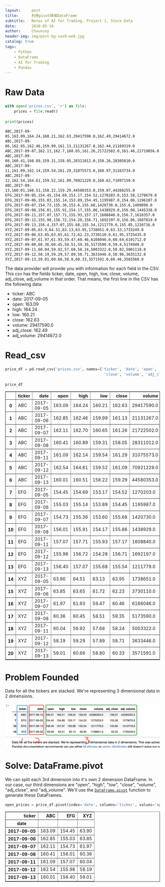 ```yaml
---
layout:     post
title:      利用pivot降维DataFrame
subtitle:   Notes of AI for Trading, Project 1, Stock Data
date:       2020-05-10
author:     Chauncey
header-img: img/post-bg-ios9-web.jpg
catalog: true
tags:
    - Python
    - DataFrame
    - AI for Trading
    - Pandas
---
```


# Raw Data

```python
with open('prices.csv', 'r') as file:
    prices = file.read()
    
print(prices)
```

    ABC,2017-09-05,163.09,164.24,160.21,162.63,29417590.0,162.49,29414672.0
    ABC,2017-09-06,162.85,162.46,159.99,161.13,21131267.0,162.44,21169319.0
    ABC,2017-09-07,162.11,162.7,160.65,161.26,21722502.0,161.46,21719856.0
    ABC,2017-09-08,160.41,160.89,159.31,158.05,28311012.0,158.26,28305810.0
    ABC,2017-09-11,161.09,162.14,159.54,161.29,31075573.0,160.97,31163734.0
    ABC,2017-09-12,162.54,164.61,159.52,161.09,70921229.0,160.62,71097150.0
    ABC,2017-09-13,160.01,160.51,158.22,159.29,44580353.0,159.07,44260255.0
    EFG,2017-09-05,154.45,154.69,153.17,154.52,1270203.0,153.58,1270679.0
    EFG,2017-09-06,155.03,155.14,153.89,154.45,1195987.0,154.06,1196107.0
    EFG,2017-09-07,154.73,155.36,153.6,155.68,1420730.0,155.6,1409098.0
    EFG,2017-09-08,156.01,155.91,154.17,155.86,1438929.0,156.08,1445338.0
    EFG,2017-09-11,157.07,157.71,155.93,157.17,1608840.0,156.7,1610357.0
    EFG,2017-09-12,155.98,156.72,154.28,156.71,1692197.0,156.86,1687819.0
    EFG,2017-09-13,156.4,157.07,155.68,155.54,1211779.0,155.85,1210716.0
    XYZ,2017-09-05,63.9,64.51,63.13,63.95,1738651.0,63.33,1733249.0
    XYZ,2017-09-06,63.85,63.65,61.72,62.23,3730110.0,61.95,3725435.0
    XYZ,2017-09-07,61.97,61.93,59.47,60.46,6166046.0,60.64,6191712.0
    XYZ,2017-09-08,60.36,60.45,58.51,59.35,5173590.0,59.4,5174940.0
    XYZ,2017-09-11,60.04,59.92,57.68,58.24,5003322.0,58.02,5001118.0
    XYZ,2017-09-12,58.19,59.29,57.89,58.71,3633446.0,58.96,3635132.0
    XYZ,2017-09-13,59.01,60.66,58.8,60.33,3571591.0,60.46,3583560.0

The data provider will provide you with information for each field in the CSV. This csv has the fields ticker, date, open, high, low, close, volume, adj_close, adj_volume in that order. That means, the first line in the CSV has the following data:

- ticker: ABC
- date: 2017-09-05
- open: 163.09
- high: 164.24
- low: 160.21
- close: 162.63
- volume: 29417590.0
- adj_close: 162.49
- adj_volume: 29414672.0

# Read_csv

```python
price_df = pd.read_csv('prices.csv', names=['ticker', 'date', 'open', 'high', 'low',
                                             'close', 'volume', 'adj_close', 'adj_volume'])

price_df
```

<table border="1" class="dataframe">
  <thead>
    <tr style="text-align: right;">
      <th></th>
      <th>ticker</th>
      <th>date</th>
      <th>open</th>
      <th>high</th>
      <th>low</th>
      <th>close</th>
      <th>volume</th>
      <th>adj_close</th>
      <th>adj_volume</th>
    </tr>
  </thead>
  <tbody>
    <tr>
      <th>0</th>
      <td>ABC</td>
      <td>2017-09-05</td>
      <td>163.09</td>
      <td>164.24</td>
      <td>160.21</td>
      <td>162.63</td>
      <td>29417590.0</td>
      <td>162.49</td>
      <td>29414672.0</td>
    </tr>
    <tr>
      <th>1</th>
      <td>ABC</td>
      <td>2017-09-06</td>
      <td>162.85</td>
      <td>162.46</td>
      <td>159.99</td>
      <td>161.13</td>
      <td>21131267.0</td>
      <td>162.44</td>
      <td>21169319.0</td>
    </tr>
    <tr>
      <th>2</th>
      <td>ABC</td>
      <td>2017-09-07</td>
      <td>162.11</td>
      <td>162.70</td>
      <td>160.65</td>
      <td>161.26</td>
      <td>21722502.0</td>
      <td>161.46</td>
      <td>21719856.0</td>
    </tr>
    <tr>
      <th>3</th>
      <td>ABC</td>
      <td>2017-09-08</td>
      <td>160.41</td>
      <td>160.89</td>
      <td>159.31</td>
      <td>158.05</td>
      <td>28311012.0</td>
      <td>158.26</td>
      <td>28305810.0</td>
    </tr>
    <tr>
      <th>4</th>
      <td>ABC</td>
      <td>2017-09-11</td>
      <td>161.09</td>
      <td>162.14</td>
      <td>159.54</td>
      <td>161.29</td>
      <td>31075573.0</td>
      <td>160.97</td>
      <td>31163734.0</td>
    </tr>
    <tr>
      <th>5</th>
      <td>ABC</td>
      <td>2017-09-12</td>
      <td>162.54</td>
      <td>164.61</td>
      <td>159.52</td>
      <td>161.09</td>
      <td>70921229.0</td>
      <td>160.62</td>
      <td>71097150.0</td>
    </tr>
    <tr>
      <th>6</th>
      <td>ABC</td>
      <td>2017-09-13</td>
      <td>160.01</td>
      <td>160.51</td>
      <td>158.22</td>
      <td>159.29</td>
      <td>44580353.0</td>
      <td>159.07</td>
      <td>44260255.0</td>
    </tr>
    <tr>
      <th>7</th>
      <td>EFG</td>
      <td>2017-09-05</td>
      <td>154.45</td>
      <td>154.69</td>
      <td>153.17</td>
      <td>154.52</td>
      <td>1270203.0</td>
      <td>153.58</td>
      <td>1270679.0</td>
    </tr>
    <tr>
      <th>8</th>
      <td>EFG</td>
      <td>2017-09-06</td>
      <td>155.03</td>
      <td>155.14</td>
      <td>153.89</td>
      <td>154.45</td>
      <td>1195987.0</td>
      <td>154.06</td>
      <td>1196107.0</td>
    </tr>
    <tr>
      <th>9</th>
      <td>EFG</td>
      <td>2017-09-07</td>
      <td>154.73</td>
      <td>155.36</td>
      <td>153.60</td>
      <td>155.68</td>
      <td>1420730.0</td>
      <td>155.60</td>
      <td>1409098.0</td>
    </tr>
    <tr>
      <th>10</th>
      <td>EFG</td>
      <td>2017-09-08</td>
      <td>156.01</td>
      <td>155.91</td>
      <td>154.17</td>
      <td>155.86</td>
      <td>1438929.0</td>
      <td>156.08</td>
      <td>1445338.0</td>
    </tr>
    <tr>
      <th>11</th>
      <td>EFG</td>
      <td>2017-09-11</td>
      <td>157.07</td>
      <td>157.71</td>
      <td>155.93</td>
      <td>157.17</td>
      <td>1608840.0</td>
      <td>156.70</td>
      <td>1610357.0</td>
    </tr>
    <tr>
      <th>12</th>
      <td>EFG</td>
      <td>2017-09-12</td>
      <td>155.98</td>
      <td>156.72</td>
      <td>154.28</td>
      <td>156.71</td>
      <td>1692197.0</td>
      <td>156.86</td>
      <td>1687819.0</td>
    </tr>
    <tr>
      <th>13</th>
      <td>EFG</td>
      <td>2017-09-13</td>
      <td>156.40</td>
      <td>157.07</td>
      <td>155.68</td>
      <td>155.54</td>
      <td>1211779.0</td>
      <td>155.85</td>
      <td>1210716.0</td>
    </tr>
    <tr>
      <th>14</th>
      <td>XYZ</td>
      <td>2017-09-05</td>
      <td>63.90</td>
      <td>64.51</td>
      <td>63.13</td>
      <td>63.95</td>
      <td>1738651.0</td>
      <td>63.33</td>
      <td>1733249.0</td>
    </tr>
    <tr>
      <th>15</th>
      <td>XYZ</td>
      <td>2017-09-06</td>
      <td>63.85</td>
      <td>63.65</td>
      <td>61.72</td>
      <td>62.23</td>
      <td>3730110.0</td>
      <td>61.95</td>
      <td>3725435.0</td>
    </tr>
    <tr>
      <th>16</th>
      <td>XYZ</td>
      <td>2017-09-07</td>
      <td>61.97</td>
      <td>61.93</td>
      <td>59.47</td>
      <td>60.46</td>
      <td>6166046.0</td>
      <td>60.64</td>
      <td>6191712.0</td>
    </tr>
    <tr>
      <th>17</th>
      <td>XYZ</td>
      <td>2017-09-08</td>
      <td>60.36</td>
      <td>60.45</td>
      <td>58.51</td>
      <td>59.35</td>
      <td>5173590.0</td>
      <td>59.40</td>
      <td>5174940.0</td>
    </tr>
    <tr>
      <th>18</th>
      <td>XYZ</td>
      <td>2017-09-11</td>
      <td>60.04</td>
      <td>59.92</td>
      <td>57.68</td>
      <td>58.24</td>
      <td>5003322.0</td>
      <td>58.02</td>
      <td>5001118.0</td>
    </tr>
    <tr>
      <th>19</th>
      <td>XYZ</td>
      <td>2017-09-12</td>
      <td>58.19</td>
      <td>59.29</td>
      <td>57.89</td>
      <td>58.71</td>
      <td>3633446.0</td>
      <td>58.96</td>
      <td>3635132.0</td>
    </tr>
    <tr>
      <th>20</th>
      <td>XYZ</td>
      <td>2017-09-13</td>
      <td>59.01</td>
      <td>60.66</td>
      <td>58.80</td>
      <td>60.33</td>
      <td>3571591.0</td>
      <td>60.46</td>
      <td>3583560.0</td>
    </tr>
  </tbody>
</table>

# Problem Founded

Data for all the tickers are stacked. We're representing 3 dimensional data in 2 dimensions. 

![](https://raw.githubusercontent.com/ChaunceyDong/ChaunceyDong.github.io/master/_posts_img/471589027028_.pic_hd.jpg)



# Solve: DataFrame.pivot

We can split each 3rd dimension into it's own 2 dimension DataFrame. In our case, our third dimensions are "open", "high", "low", "close", "volume", "adj_close", and "adj_volume". We'll use the [`DataFrame.pivot`](https://pandas.pydata.org/pandas-docs/version/0.21/generated/pandas.DataFrame.pivot.html) function to generate these DataFrames.



```python
open_prices = price_df.pivot(index='date', columns='ticker', values='open')

```

<table border="1" class="dataframe">
  <thead>
    <tr style="text-align: right;">
      <th>ticker</th>
      <th>ABC</th>
      <th>EFG</th>
      <th>XYZ</th>
    </tr>
    <tr>
      <th>date</th>
      <th></th>
      <th></th>
      <th></th>
    </tr>
  </thead>
  <tbody>
    <tr>
      <th>2017-09-05</th>
      <td>163.09</td>
      <td>154.45</td>
      <td>63.90</td>
    </tr>
    <tr>
      <th>2017-09-06</th>
      <td>162.85</td>
      <td>155.03</td>
      <td>63.85</td>
    </tr>
    <tr>
      <th>2017-09-07</th>
      <td>162.11</td>
      <td>154.73</td>
      <td>61.97</td>
    </tr>
    <tr>
      <th>2017-09-08</th>
      <td>160.41</td>
      <td>156.01</td>
      <td>60.36</td>
    </tr>
    <tr>
      <th>2017-09-11</th>
      <td>161.09</td>
      <td>157.07</td>
      <td>60.04</td>
    </tr>
    <tr>
      <th>2017-09-12</th>
      <td>162.54</td>
      <td>155.98</td>
      <td>58.19</td>
    </tr>
    <tr>
      <th>2017-09-13</th>
      <td>160.01</td>
      <td>156.40</td>
      <td>59.01</td>
    </tr>
  </tbody>
</table>


